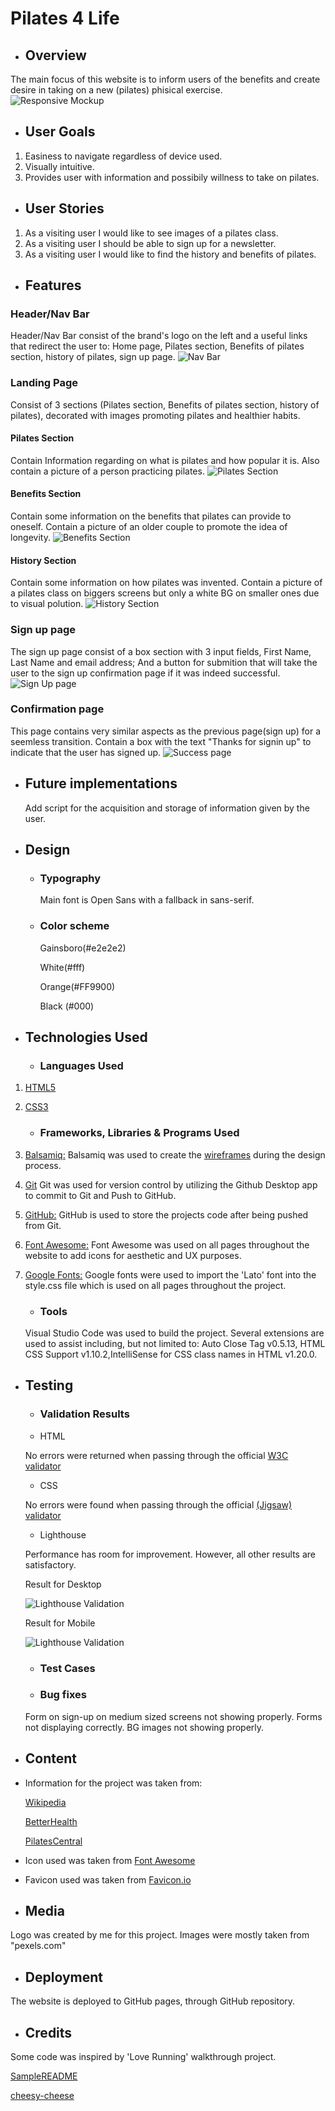 # Pilates 4 Life

- ## Overview
The main focus of this website is to inform users of the benefits and create desire in taking on a new (pilates) phisical exercise.   
![Responsive Mockup](https://github.com/nellymaw/pilates-4-life/blob/main/assets/Validation/responsiveness.png)

- ## User Goals
1. Easiness to navigate regardless of device used.
2. Visually intuitive.
3. Provides user with information and possibily willness to take on pilates.
    
- ## User Stories
1. As a visiting user I would like to see images of a pilates class.
2. As a visiting user I should be able to sign up for a newsletter.
3. As a visiting user I would like to find the history and benefits of pilates.

- ## Features
### Header/Nav Bar
Header/Nav Bar consist of the brand's logo on the left and a useful links that redirect the user to: Home page, Pilates section, Benefits of pilates section, history of pilates, sign up page.
![Nav Bar](https://github.com/nellymaw/pilates-4-life/blob/main/readmeContent/navbar.png)

### Landing Page
Consist of 3 sections (Pilates section, Benefits of pilates section, history of pilates), decorated with images promoting pilates and healthier habits.
#### Pilates Section
Contain Information regarding on what is pilates and how popular it is. Also contain a picture of a person practicing pilates.
![Pilates Section](https://github.com/nellymaw/pilates-4-life/blob/main/readmeContent/pilatesSection.png)

#### Benefits Section
Contain some information on the benefits that pilates can provide to oneself. Contain a picture of an older couple to promote the idea of longevity.
![Benefits Section](https://github.com/nellymaw/pilates-4-life/blob/main/readmeContent/benefitsSection.png)

#### History Section
Contain some information on how pilates was invented. Contain a picture of a pilates class on biggers screens but only a white BG on smaller ones due to visual polution.
![History Section](https://github.com/nellymaw/pilates-4-life/blob/main/readmeContent/historySection.png)

### Sign up page
The sign up page consist of a box section with 3 input fields, First Name, Last Name and email address; And a button for submition that will take the user to the sign up confirmation page if it was indeed successful.
![Sign Up page](https://github.com/nellymaw/pilates-4-life/blob/main/readmeContent/signUp.png)

### Confirmation page
This page contains very similar aspects as the previous page(sign up) for a seemless transition. Contain a box with the text "Thanks for signin up" to indicate that the user has signed up.
![Success page](https://github.com/nellymaw/pilates-4-life/blob/main/readmeContent/success.png)

- ## Future implementations
    Add script for the acquisition and storage of information given by the user.
- ## Design
    -   ### Typography
        Main font is Open Sans with a fallback in sans-serif.
    -   ### Color scheme
        Gainsboro(#e2e2e2)

        White(#fff)

        Orange(#FF9900)

        Black (#000)      

- ## Technologies Used
    - ### Languages Used
1. [HTML5](https://en.wikipedia.org/wiki/HTML5)

2. [CSS3](https://en.wikipedia.org/wiki/Cascading_Style_Sheets)

    - ### Frameworks, Libraries & Programs Used
1. [Balsamiq:](https://balsamiq.com/)
    Balsamiq was used to create the [wireframes](https://github.com/) during the design process.
2. [Git](https://git-scm.com/)
    Git was used for version control by utilizing the Github Desktop app to commit to Git and Push to GitHub.
3. [GitHub:](https://github.com/)
    GitHub is used to store the projects code after being pushed from Git.
4. [Font Awesome:](https://fontawesome.com/)
    Font Awesome was used on all pages throughout the website to add icons for aesthetic and UX purposes.
5. [Google Fonts:](https://fonts.google.com/)
    Google fonts were used to import the 'Lato' font into the style.css file which is used on all pages throughout the project.

    - ### Tools
    Visual Studio Code was used to build the project. Several extensions are used to assist including, but not limited to: Auto Close Tag v0.5.13, HTML CSS Support v1.10.2,IntelliSense for CSS class names in HTML v1.20.0.

- ## Testing

    - ### Validation Results
    - HTML

    No errors were returned when passing through the official [W3C validator](https://validator.w3.org/nu/?doc=https%3A%2F%2Fnellymaw.github.io%2Fpilates-4-life%2Findex.html)

    - CSS
    
    No errors were found when passing through the official [(Jigsaw) validator](https://jigsaw.w3.org/css-validator/validator?uri=https%3A%2F%2Fnellymaw.github.io%2Fpilates-4-life&profile=css3svg&usermedium=all&warning=1&vextwarning=&lang=en)

    - Lighthouse
    
    Performance has room for improvement. However, all other results are satisfactory.

    Result for Desktop 

    ![Lighthouse Validation](https://github.com/nellymaw/pilates-4-life/blob/main/readmeContent/lighthouseDesktop.png)

    Result for Mobile

    ![Lighthouse Validation](https://github.com/nellymaw/pilates-4-life/blob/main/readmeContent/lighthousePhone.png)

    - ### Test Cases

    - ### Bug fixes
    Form on sign-up on medium sized screens not showing properly.
    Forms not displaying correctly.
    BG images not showing properly.


- ## Content
- Information for the project was taken from: 

    [Wikipedia](https://en.wikipedia.org/wiki/Pilates)

    [BetterHealth](https://www.betterhealth.vic.gov.au/health/conditionsandtreatments/pilates-and-yoga-health-benefits)

    [PilatesCentral](https://www.pilatescentral.co.uk/history-origins-pilates/)

- Icon used was taken from [Font Awesome](https://fontawesome.com/)

- Favicon used was taken from [Favicon.io](https://favicon.io/favicon-converter/)

- ## Media
Logo was created by me for this project.
Images were mostly taken from "pexels.com"


- ## Deployment
The website is deployed to GitHub pages, through GitHub repository.

- ## Credits
Some code was inspired by 'Love Running' walkthrough project.

[SampleREADME](https://github.com/Code-Institute-Solutions/SampleREADME)

[cheesy-cheese](https://github.com/kazcare/cheesy-cheese)